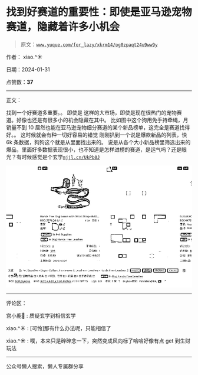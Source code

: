 # 找到好赛道的重要性：即使是亚马逊宠物赛道，隐藏着许多小机会

> 原文：[`www.yuque.com/for_lazy/xkrm14/og0zpaqt24u9ww9y`](https://www.yuque.com/for_lazy/xkrm14/og0zpaqt24u9ww9y)

作者： xiao.^☀

日期：2024-01-31

点赞数：**37**

* * *

正文：

找到一个好赛道多重要。。 即使是 这样的大市场，即使是现在很热门的宠物赛道。好像也还是有很多小的机会隐藏在其中。
比如图中这个狗用免手持牵绳，月销量不到 10 居然也能在亚马逊宠物细分赛道的某个新品榜单，这完全是赛道找得好。。 这时候就会有种一切好容易的错觉
刚刚扒到一个说是爆款新品的列表，快 6k 条数据，狗狗这个就是从里面找出来的。
说是从各个大小新品榜里筛选出来的爆品，里面好多数据表现很小，也不知道是怎样进榜的赛道，是运气吗？还是眼光？有时候感觉是个玄学[`mjjl.cn/UkPb0J`](https://mjjl.cn/UkPb0J) 

![](img/f6e7ab3dfb1b3cecccf5748cac84eb5a.png)

* * *

评论区：

宫小鹿🦌 : 质疑玄学到相信玄学

xiao.^☀ : [可怜]那有什么办法呢，只能相信了

xiao.^☀ : 噗，本来只是碎碎念一下，突然变成风向标了哈哈好像有点 get 到生财玩法

* * *

公众号懒人搜索，懒人专属群分享
